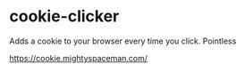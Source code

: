 # cookie-clicker
Adds a cookie to your browser every time you click. Pointless

https://cookie.mightyspaceman.com/
